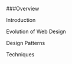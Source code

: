 ###Overview
<p>Introduction</p>
<p>Evolution of Web Design</p>
<p>Design Patterns</p>
<p>Techniques</p>
